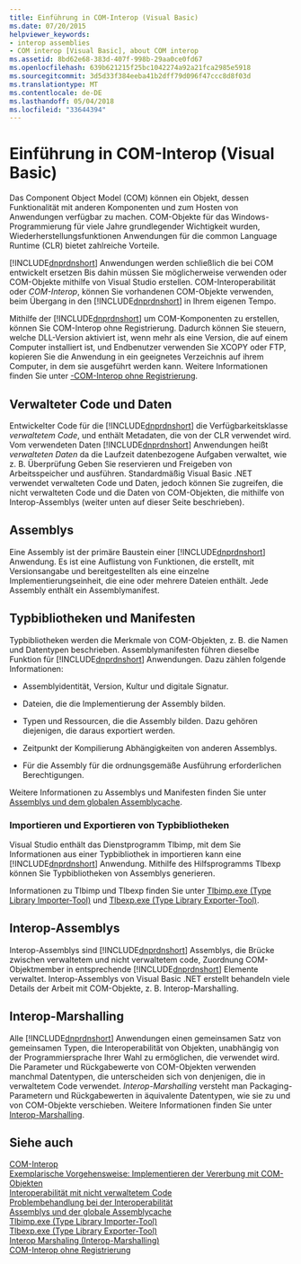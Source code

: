 ```yaml
---
title: Einführung in COM-Interop (Visual Basic)
ms.date: 07/20/2015
helpviewer_keywords:
- interop assemblies
- COM interop [Visual Basic], about COM interop
ms.assetid: 8bd62e68-383d-407f-998b-29aa0ce0fd67
ms.openlocfilehash: 639b621215f25bc1042274a92a21fca2985e5918
ms.sourcegitcommit: 3d5d33f384eeba41b2dff79d096f47ccc8d8f03d
ms.translationtype: MT
ms.contentlocale: de-DE
ms.lasthandoff: 05/04/2018
ms.locfileid: "33644394"
---
```

# <a name="introduction-to-com-interop-visual-basic"></a>Einführung in COM-Interop (Visual Basic)
Das Component Object Model (COM) können ein Objekt, dessen Funktionalität mit anderen Komponenten und zum Hosten von Anwendungen verfügbar zu machen. COM-Objekte für das Windows-Programmierung für viele Jahre grundlegender Wichtigkeit wurden, Wiederherstellungsfunktionen Anwendungen für die common Language Runtime (CLR) bietet zahlreiche Vorteile.  
  
 [!INCLUDE[dnprdnshort](~/includes/dnprdnshort-md.md)] Anwendungen werden schließlich die bei COM entwickelt ersetzen Bis dahin müssen Sie möglicherweise verwenden oder COM-Objekte mithilfe von Visual Studio erstellen. COM-Interoperabilität oder *COM-Interop*, können Sie vorhandenen COM-Objekte verwenden, beim Übergang in den [!INCLUDE[dnprdnshort](~/includes/dnprdnshort-md.md)] in Ihrem eigenen Tempo.  
  
 Mithilfe der [!INCLUDE[dnprdnshort](~/includes/dnprdnshort-md.md)] um COM-Komponenten zu erstellen, können Sie COM-Interop ohne Registrierung. Dadurch können Sie steuern, welche DLL-Version aktiviert ist, wenn mehr als eine Version, die auf einem Computer installiert ist, und Endbenutzer verwenden Sie XCOPY oder FTP, kopieren Sie die Anwendung in ein geeignetes Verzeichnis auf ihrem Computer, in dem sie ausgeführt werden kann. Weitere Informationen finden Sie unter [-COM-Interop ohne Registrierung](http://msdn.microsoft.com/library/90f308b9-82dc-414a-bce1-77e0155e56bd).  
  
## <a name="managed-code-and-data"></a>Verwalteter Code und Daten  
 Entwickelter Code für die [!INCLUDE[dnprdnshort](~/includes/dnprdnshort-md.md)] die Verfügbarkeitsklasse *verwaltetem Code*, und enthält Metadaten, die von der CLR verwendet wird. Vom verwendeten Daten [!INCLUDE[dnprdnshort](~/includes/dnprdnshort-md.md)] Anwendungen heißt *verwalteten Daten* da die Laufzeit datenbezogene Aufgaben verwaltet, wie z. B. Überprüfung Geben Sie reservieren und Freigeben von Arbeitsspeicher und ausführen. Standardmäßig Visual Basic .NET verwendet verwalteten Code und Daten, jedoch können Sie zugreifen, die nicht verwalteten Code und die Daten von COM-Objekten, die mithilfe von Interop-Assemblys (weiter unten auf dieser Seite beschrieben).  
  
## <a name="assemblies"></a>Assemblys  
 Eine Assembly ist der primäre Baustein einer [!INCLUDE[dnprdnshort](~/includes/dnprdnshort-md.md)] Anwendung. Es ist eine Auflistung von Funktionen, die erstellt, mit Versionsangabe und bereitgestellten als eine einzelne Implementierungseinheit, die eine oder mehrere Dateien enthält. Jede Assembly enthält ein Assemblymanifest.  
  
## <a name="type-libraries-and-assembly-manifests"></a>Typbibliotheken und Manifesten  
 Typbibliotheken werden die Merkmale von COM-Objekten, z. B. die Namen und Datentypen beschrieben. Assemblymanifesten führen dieselbe Funktion für [!INCLUDE[dnprdnshort](~/includes/dnprdnshort-md.md)] Anwendungen. Dazu zählen folgende Informationen:  
  
-   Assemblyidentität, Version, Kultur und digitale Signatur.  
  
-   Dateien, die die Implementierung der Assembly bilden.  
  
-   Typen und Ressourcen, die die Assembly bilden. Dazu gehören diejenigen, die daraus exportiert werden.  
  
-   Zeitpunkt der Kompilierung Abhängigkeiten von anderen Assemblys.  
  
-   Für die Assembly für die ordnungsgemäße Ausführung erforderlichen Berechtigungen.  
  
 Weitere Informationen zu Assemblys und Manifesten finden Sie unter [Assemblys und dem globalen Assemblycache](../../../visual-basic/programming-guide/concepts/assemblies-gac/index.md).  
  
### <a name="importing-and-exporting-type-libraries"></a>Importieren und Exportieren von Typbibliotheken  
 Visual Studio enthält das Dienstprogramm Tlbimp, mit dem Sie Informationen aus einer Typbibliothek in importieren kann eine [!INCLUDE[dnprdnshort](~/includes/dnprdnshort-md.md)] Anwendung. Mithilfe des Hilfsprogramms Tlbexp können Sie Typbibliotheken von Assemblys generieren.  
  
 Informationen zu Tlbimp und Tlbexp finden Sie unter [Tlbimp.exe (Type Library Importer-Tool)](../../../framework/tools/tlbimp-exe-type-library-importer.md) und [Tlbexp.exe (Type Library Exporter-Tool)](http://msdn.microsoft.com/library/a487d61b-d166-467b-a7ca-d8b52fbff42d).  
  
## <a name="interop-assemblies"></a>Interop-Assemblys  
 Interop-Assemblys sind [!INCLUDE[dnprdnshort](~/includes/dnprdnshort-md.md)] Assemblys, die Brücke zwischen verwaltetem und nicht verwaltetem code, Zuordnung COM-Objektmember in entsprechende [!INCLUDE[dnprdnshort](~/includes/dnprdnshort-md.md)] Elemente verwaltet. Interop-Assemblys von Visual Basic .NET erstellt behandeln viele Details der Arbeit mit COM-Objekte, z. B. Interop-Marshalling.  
  
## <a name="interoperability-marshaling"></a>Interop-Marshalling  
 Alle [!INCLUDE[dnprdnshort](~/includes/dnprdnshort-md.md)] Anwendungen einen gemeinsamen Satz von gemeinsamen Typen, die Interoperabilität von Objekten, unabhängig von der Programmiersprache Ihrer Wahl zu ermöglichen, die verwendet wird. Die Parameter und Rückgabewerte von COM-Objekten verwenden manchmal Datentypen, die unterscheiden sich von denjenigen, die in verwaltetem Code verwendet. *Interop-Marshalling* versteht man Packaging-Parametern und Rückgabewerten in äquivalente Datentypen, wie sie zu und von COM-Objekte verschieben. Weitere Informationen finden Sie unter [Interop-Marshalling](../../../framework/interop/interop-marshaling.md).  
  
## <a name="see-also"></a>Siehe auch  
 [COM-Interop](../../../visual-basic/programming-guide/com-interop/index.md)  
 [Exemplarische Vorgehensweise: Implementieren der Vererbung mit COM-Objekten](../../../visual-basic/programming-guide/com-interop/walkthrough-implementing-inheritance-with-com-objects.md)  
 [Interoperabilität mit nicht verwaltetem Code](../../../framework/interop/index.md)  
 [Problembehandlung bei der Interoperabilität](../../../visual-basic/programming-guide/com-interop/troubleshooting-interoperability.md)  
 [Assemblys und der globale Assemblycache](../../../visual-basic/programming-guide/concepts/assemblies-gac/index.md)  
 [Tlbimp.exe (Type Library Importer-Tool)](../../../framework/tools/tlbimp-exe-type-library-importer.md)  
 [Tlbexp.exe (Type Library Exporter-Tool)](http://msdn.microsoft.com/library/a487d61b-d166-467b-a7ca-d8b52fbff42d)  
 [Interop Marshaling (Interop-Marshalling)](../../../framework/interop/interop-marshaling.md)  
 [COM-Interop ohne Registrierung](http://msdn.microsoft.com/library/90f308b9-82dc-414a-bce1-77e0155e56bd)
